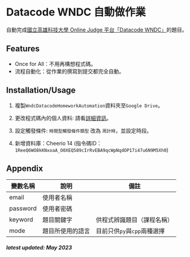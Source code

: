 # Datacode WNDC 自動做作業
自動完成<ins>國立高雄科技大學 Online Judge 平台「Datacode WNDC」</ins>的題目。

## Features
+ Once for All：不用再構想程式碼。
+ 流程自動化：從作業的撰寫到提交都完全自動。

## Installation/Usage
1. 複製`WndcDatacodeHomeworkAutomation`資料夾至`Google Drive`。

2. 更改程式碼內的個人資料: 請看[詳細資訊](https://github.com/yappy2000d/WndcDatacodeHomeworkAutomation/edit/main/README.md#Appendix)。

3. 設定觸發條件: `時間型觸發條件類型` 改為 `周計時`，並設定時段。

4. 新增資料庫：Cheerio 14 (指令碼ID：`1ReeQ6WO8kKNxoaA_O0XEQ589cIrRvEBA9qcWpNqdOP17i47u6N9M5Xh0`)

## Appendix
| 變數名稱 	| 說明 	| 備註 	|  
|---	|---	|---	|  
| email 	| 使用者名稱 	|  	|  
| password 	| 使用者密碼 	|  	|  
| keyword 	| 題目關鍵字 	| 供程式辨識題目（課程名稱） 	|  
| mode 	| 題目所使用的語言 	| 目前只供`py`與`cpp`兩種選擇 	|  
##### latest updated: May 2023
